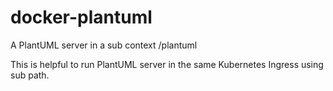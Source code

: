 # docker-plantuml
A PlantUML server in a sub context /plantuml

This is helpful to run PlantUML server in the same Kubernetes Ingress using sub path.
